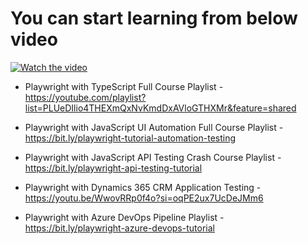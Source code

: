 # You can start learning from below video
  [![Watch the video](https://img.youtube.com/vi/788GvvcfwTY/hqdefault.jpg)](https://www.youtube.com/watch?v=788GvvcfwTY)
  
- Playwright with TypeScript Full Course Playlist - https://youtube.com/playlist?list=PLUeDIlio4THEXmQxNvKmdDxAVloGTHXMr&feature=shared
- Playwright with JavaScript UI Automation Full Course Playlist - https://bit.ly/playwright-tutorial-automation-testing

- Playwright with JavaScript API Testing Crash Course Playlist - https://bit.ly/playwright-api-testing-tutorial
- Playwright with Dynamics 365 CRM Application Testing - https://youtu.be/WwovRRp0f4o?si=oqPE2ux7UcDeJMm6

- Playwright with Azure DevOps Pipeline Playlist - https://bit.ly/playwright-azure-devops-tutorial
